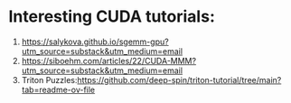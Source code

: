 # Interesting CUDA tutorials:

1. https://salykova.github.io/sgemm-gpu?utm_source=substack&utm_medium=email
2. https://siboehm.com/articles/22/CUDA-MMM?utm_source=substack&utm_medium=email
3. Triton Puzzles:https://github.com/deep-spin/triton-tutorial/tree/main?tab=readme-ov-file
